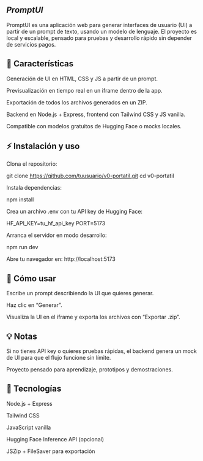 *PromptUI*
-

PromptUI es una aplicación web para generar interfaces de usuario (UI) a partir de un prompt de texto, usando un modelo de lenguaje. El proyecto es local y escalable, pensado para pruebas y desarrollo rápido sin depender de servicios pagos.


🚀 Características
-

Generación de UI en HTML, CSS y JS a partir de un prompt.

Previsualización en tiempo real en un iframe dentro de la app.

Exportación de todos los archivos generados en un ZIP.

Backend en Node.js + Express, frontend con Tailwind CSS y JS vanilla.

Compatible con modelos gratuitos de Hugging Face o mocks locales.

⚡ Instalación y uso
-
Clona el repositorio:

git clone https://github.com/tuusuario/v0-portatil.git
cd v0-portatil


Instala dependencias:

npm install


Crea un archivo .env con tu API key de Hugging Face:

HF_API_KEY=tu_hf_api_key
PORT=5173


Arranca el servidor en modo desarrollo:

npm run dev


Abre tu navegador en: http://localhost:5173

🎯 Cómo usar
-

Escribe un prompt describiendo la UI que quieres generar.

Haz clic en “Generar”.

Visualiza la UI en el iframe y exporta los archivos con “Exportar .zip”.

💡 Notas
-

Si no tienes API key o quieres pruebas rápidas, el backend genera un mock de UI para que el flujo funcione sin límite.

Proyecto pensado para aprendizaje, prototipos y demostraciones.

🔧 Tecnologías
-

Node.js + Express

Tailwind CSS

JavaScript vanilla

Hugging Face Inference API (opcional)

JSZip + FileSaver para exportación
